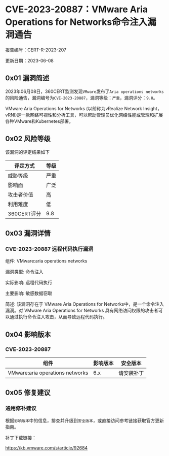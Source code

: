 # CVE-2023-20887：VMware Aria Operations for Networks命令注入漏洞通告

报告编号：CERT-R-2023-207

更新日期：2023-06-08

## 0x01  漏洞简述

2023年06月08日，360CERT监测发现`VMware`发布了`Aria operations networks`的风险通告，漏洞编号为`CVE-2023-20887`，漏洞等级：`严重`，漏洞评分：`9.8`。

VMware Aria Operations for Networks (以前称为vRealize Network Insight，vRNI)是一款网络可视性和分析工具，可以帮助管理员优化网络性能或管理和扩展各种VMware和Kubernetes部署。

## 0x02  风险等级

该漏洞的评定结果如下

| 评定方式    | 等级 |
| ----------- | ---- |
| 威胁等级    | 严重 |
| 影响面      | 广泛 |
| 攻击者价值  | 高   |
| 利用难度    | 低   |
| 360CERT评分 | 9.8  |

## 0x03  漏洞详情

### CVE-2023-20887 远程代码执行漏洞

组件: VMware:aria operations networks

漏洞类型: 命令注入

实际影响: 远程代码执行

主要影响: 敏感数据窃取

简述: 该漏洞存在于 VMware Aria Operations for Networks中，是一个命令注入漏洞。对 VMware Aria Operations for Networks 具有网络访问权限的攻击者可以通过执行命令注入攻击，从而导致远程代码执行。

## 0x04  影响版本

### CVE-2023-20887

| 组件                            | 影响版本 | 安全版本   |
| ------------------------------- | -------- | ---------- |
| VMware:aria operations networks | 6.x      | 请安装补丁 |

## 0x05  修复建议

### 通用修补建议

根据`影响版本`中的信息，排查并升级到`安全版本`，或直接访问参考链接获取官方更新指南。

补丁下载链接：

https://kb.vmware.com/s/article/92684